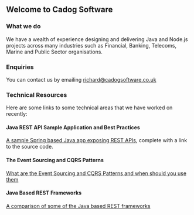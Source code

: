 ## Welcome to Cadog Software

### What we do
We have a wealth of experience designing and delivering Java and Node.js projects across many industries such as Financial, Banking, Telecoms, Marine and Public Sector organisations.

### Enquiries
You can contact us by emailing [richard@cadogsoftware.co.uk](mailto:richard@cadogsoftware.co.uk)

### Technical Resources
Here are some links to some technical areas that we have worked on recently:

#### Java REST API Sample Application and Best Practices
[A sample Spring based Java app exposing REST APIs](docs/spring-rest/SpringRESTBestPractices.md), complete with a link to the source code.

#### The Event Sourcing and CQRS Patterns
[What are the Event Sourcing and CQRS Patterns and when should you use them](docs/event-sourcing-and-cqrs/EventSourcingAndCQRS.md)

#### Java Based REST Frameworks
[A comparison of some of the Java based REST frameworks](docs/java-rest-frameworks/evaluation.md)
